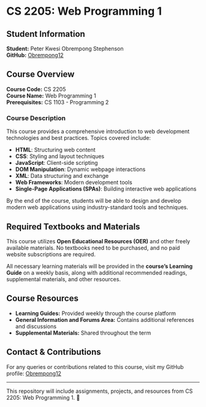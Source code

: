 # CS 2205: Web Programming 1

## Student Information  
**Student:** Peter Kwesi Obrempong Stephenson  
**GitHub:** [Obrempong12](https://github.com/Obrempong12)  

## Course Overview  
**Course Code:** CS 2205  
**Course Name:** Web Programming 1  
**Prerequisites:** CS 1103 - Programming 2  

### Course Description  
This course provides a comprehensive introduction to web development technologies and best practices. Topics covered include:  
- **HTML**: Structuring web content  
- **CSS**: Styling and layout techniques  
- **JavaScript**: Client-side scripting  
- **DOM Manipulation**: Dynamic webpage interactions  
- **XML**: Data structuring and exchange  
- **Web Frameworks**: Modern development tools  
- **Single-Page Applications (SPAs)**: Building interactive web applications  

By the end of the course, students will be able to design and develop modern web applications using industry-standard tools and techniques.  

## Required Textbooks and Materials  
This course utilizes **Open Educational Resources (OER)** and other freely available materials. No textbooks need to be purchased, and no paid website subscriptions are required.  

All necessary learning materials will be provided in the **course’s Learning Guide** on a weekly basis, along with additional recommended readings, supplemental materials, and other resources.  

## Course Resources  
- **Learning Guides:** Provided weekly through the course platform  
- **General Information and Forums Area:** Contains additional references and discussions  
- **Supplemental Materials:** Shared throughout the term  

## Contact & Contributions  
For any queries or contributions related to this course, visit my GitHub profile: [Obrempong12](https://github.com/Obrempong12)  

---

This repository will include assignments, projects, and resources from CS 2205: Web Programming 1. 🚀  
